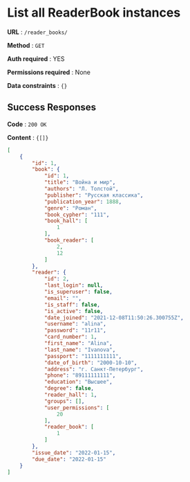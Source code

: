 # List all ReaderBook instances

**URL** : `/reader_books/`

**Method** : `GET`

**Auth required** : YES

**Permissions required** : None

**Data constraints** : `{}`

## Success Responses

**Code** : `200 OK`

**Content** : `{[]}`

```json
[
    {
        "id": 1,
        "book": {
            "id": 1,
            "title": "Война и мир",
            "authors": "Л. Толстой",
            "publisher": "Русская классика",
            "publication_year": 1888,
            "genre": "Роман",
            "book_cypher": "111",
            "book_hall": [
                1
            ],
            "book_reader": [
                2,
                12
            ]
        },
        "reader": {
            "id": 2,
            "last_login": null,
            "is_superuser": false,
            "email": "",
            "is_staff": false,
            "is_active": false,
            "date_joined": "2021-12-08T11:50:26.300755Z",
            "username": "alina",
            "password": "11r11",
            "card_number": 1,
            "first_name": "Alina",
            "last_name": "Ivanova",
            "passport": "1111111111",
            "date_of_birth": "2000-10-10",
            "address": "г. Санкт-Петербург",
            "phone": "89111111111",
            "education": "Высшее",
            "degree": false,
            "reader_hall": 1,
            "groups": [],
            "user_permissions": [
                20
            ],
            "reader_book": [
                1
            ]
        },
        "issue_date": "2022-01-15",
        "due_date": "2022-01-15"
    }
]
```

